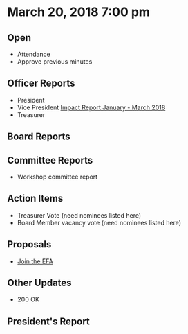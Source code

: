 # March 20, 2018 7:00 pm

## Open
* Attendance
* Approve previous minutes

## Officer Reports
* President
* Vice President [Impact Report January - March 2018](https://docs.google.com/presentation/d/1_nhWVkMeR6LM9WPeDyOUAISOa_th_Nr8XJ2Tfk6WFzc/edit?usp=sharing)
* Treasurer

## Board Reports


## Committee Reports

* Workshop committee report

## Action Items
* Treasurer Vote (need nominees listed here)
* Board Member vacancy vote (need nominees listed here)

## Proposals
* [Join the EFA](https://supporters.eff.org/join-efa)

## Other Updates
* 200 OK

## President's Report 
